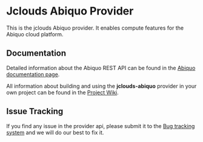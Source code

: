 Jclouds Abiquo Provider
=======================

This is the jclouds Abiquo provider. It enables compute features for the Abiquo cloud platform.

Documentation
-------------

Detailed information about the Abiquo REST API can be found in the
[Abiquo documentation page](http://community.abiquo.com).

All information about building and using the **jclouds-abiquo** provider in your own project
can be found in the [Project Wiki](https://github.com/abiquo/jclouds-abiquo/wiki).


Issue Tracking
--------------

If you find any issue in the provider api, please submit it to the [Bug tracking system](http://jira.abiquo.com/browse/ABIQUOJC)
and we will do our best to fix it.


